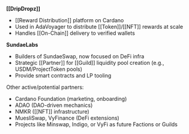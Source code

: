 
**[[DripDropz]]**  
- [[Reward Distribution]] platform on Cardano  
- Used in AdaVoyager to distribute [[Token]]/[[NFT]] rewards at scale  
- Handles [[On-Chain]] delivery to verified wallets

**SundaeLabs**  
- Builders of SundaeSwap, now focused on DeFi infra  
- Strategic [[Partner]] for [[Guild]] liquidity pool creation (e.g., USDM/ProjectToken pools)  
- Provide smart contracts and LP tooling

Other active/potential partners:
- Cardano Foundation (marketing, onboarding)
- ADAO (DAO-driven mechanics)
- NMKR ([[NFT]] infrastructure)
- MuesliSwap, VyFinance (DeFi extensions)
- Projects like Minswap, Indigo, or VyFi as future Factions or Guilds
